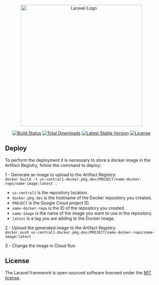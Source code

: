 <p align="center"><a href="https://laravel.com" target="_blank"><img src="https://raw.githubusercontent.com/laravel/art/master/logo-lockup/5%20SVG/2%20CMYK/1%20Full%20Color/laravel-logolockup-cmyk-red.svg" width="400" alt="Laravel Logo"></a></p>

<p align="center">
<a href="https://github.com/laravel/framework/actions"><img src="https://github.com/laravel/framework/workflows/tests/badge.svg" alt="Build Status"></a>
<a href="https://packagist.org/packages/laravel/framework"><img src="https://img.shields.io/packagist/dt/laravel/framework" alt="Total Downloads"></a>
<a href="https://packagist.org/packages/laravel/framework"><img src="https://img.shields.io/packagist/v/laravel/framework" alt="Latest Stable Version"></a>
<a href="https://packagist.org/packages/laravel/framework"><img src="https://img.shields.io/packagist/l/laravel/framework" alt="License"></a>
</p>

## Deploy

To perform the deployment it is necessary to store a docker image in the Artifact Registry, follow the command to deploy:

1 - Generate an image to upload to the Artifact Registry: <br>
`docker build -t us-central1-docker.pkg.dev/PROJECT/name-docker-repo/name-image:latest .`

* `us-central1` is the repository location.
* `docker.pkg.dev` is the hostname of the Docker repository you created.
* `PROJECT` is the Google Cloud project ID.
* `name-docker-repo` is the ID of the repository you created.
* `name-image` is the name of the image you want to use in the repository.
* `latest` is a tag you are adding to the Docker image.

2 - Upload the generated image to the Artifact Registry:<br>
`docker push us-central1-docker.pkg.dev/PROJECT/name-docker-repo/name-image:latest`

3 - Change the image in Cloud Run

## License

The Laravel framework is open-sourced software licensed under the [MIT license](https://opensource.org/licenses/MIT).

